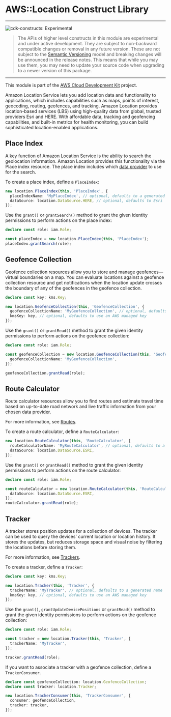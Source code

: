 # AWS::Location Construct Library
<!--BEGIN STABILITY BANNER-->

---

![cdk-constructs: Experimental](https://img.shields.io/badge/cdk--constructs-experimental-important.svg?style=for-the-badge)

> The APIs of higher level constructs in this module are experimental and under active development.
> They are subject to non-backward compatible changes or removal in any future version. These are
> not subject to the [Semantic Versioning](https://semver.org/) model and breaking changes will be
> announced in the release notes. This means that while you may use them, you may need to update
> your source code when upgrading to a newer version of this package.

---

<!--END STABILITY BANNER-->

This module is part of the [AWS Cloud Development Kit](https://github.com/aws/aws-cdk) project.

Amazon Location Service lets you add location data and functionality to applications, which
includes capabilities such as maps, points of interest, geocoding, routing, geofences, and
tracking. Amazon Location provides location-based services (LBS) using high-quality data from
global, trusted providers Esri and HERE. With affordable data, tracking and geofencing
capabilities, and built-in metrics for health monitoring, you can build sophisticated
location-enabled applications.

## Place Index

A key function of Amazon Location Service is the ability to search the geolocation information.
Amazon Location provides this functionality via the Place index resource. The place index includes
which [data provider](https://docs.aws.amazon.com/location/latest/developerguide/what-is-data-provider.html)
to use for the search.

To create a place index, define a `PlaceIndex`:

```ts
new location.PlaceIndex(this, 'PlaceIndex', {
  placeIndexName: 'MyPlaceIndex', // optional, defaults to a generated name
  dataSource: location.DataSource.HERE, // optional, defaults to Esri
});
```

Use the `grant()` or `grantSearch()` method to grant the given identity permissions to perform actions
on the place index:

```ts
declare const role: iam.Role;

const placeIndex = new location.PlaceIndex(this, 'PlaceIndex');
placeIndex.grantSearch(role);
```

## Geofence Collection

Geofence collection resources allow you to store and manage geofences—virtual boundaries on a map.
You can evaluate locations against a geofence collection resource and get notifications when the location
update crosses the boundary of any of the geofences in the geofence collection.

```ts
declare const key: kms.Key;

new location.GeofenceCollection(this, 'GeofenceCollection', {
  geofenceCollectionName: 'MyGeofenceCollection', // optional, defaults to a generated name
  kmsKey: key, // optional, defaults to use an AWS managed key
});
```

Use the `grant()` or `grantRead()` method to grant the given identity permissions to perform actions
on the geofence collection:

```ts
declare const role: iam.Role;

const geofenceCollection = new location.GeofenceCollection(this, 'GeofenceCollection', {
  geofenceCollectionName: 'MyGeofenceCollection',
});

geofenceCollection.grantRead(role);
```

## Route Calculator

Route calculator resources allow you to find routes and estimate travel time based on up-to-date road network and live traffic information from your chosen data provider.

For more information, see [Routes](https://docs.aws.amazon.com/location/latest/developerguide/route-concepts.html).

To create a route calculator, define a `RouteCalculator`:

```ts
new location.RouteCalculator(this, 'RouteCalculator', {
  routeCalculatorName: 'MyRouteCalculator', // optional, defaults to a generated name
  dataSource: location.DataSource.ESRI,
});
```

Use the `grant()` or `grantRead()` method to grant the given identity permissions to perform actions
on the route calculator:

```ts
declare const role: iam.Role;

const routeCalculator = new location.RouteCalculator(this, 'RouteCalculator', {
  dataSource: location.DataSource.ESRI,
});
routeCalculator.grantRead(role);
```

## Tracker

A tracker stores position updates for a collection of devices. The tracker can be used to query the devices' current location or location history. It stores the updates, but reduces storage space and visual noise by filtering the locations before storing them.

For more information, see [Trackers](https://docs.aws.amazon.com/location/latest/developerguide/geofence-tracker-concepts.html#tracking-overview).

To create a tracker, define a `Tracker`:

```ts
declare const key: kms.Key;

new location.Tracker(this, 'Tracker', {
  trackerName: 'MyTracker', // optional, defaults to a generated name
  kmsKey: key, // optional, defaults to use an AWS managed key
});
```

Use the `grant()`, `grantUpdateDevicePositions` or `grantRead()` method to grant the given identity permissions to perform actions
on the geofence collection:

```ts
declare const role: iam.Role;

const tracker = new location.Tracker(this, 'Tracker', {
  trackerName: 'MyTracker',
});

tracker.grantRead(role);
```

If you want to associate a tracker with a geofence collection, define a `TrackerConsumer`.

```ts
declare const geofenceCollection: location.GeofenceCollection;
declare const tracker: location.Tracker;

new location.TrackerConsumer(this, 'TrackerConsumer', {
  consumer: geofenceCollection,
  tracker: tracker,
});
```
